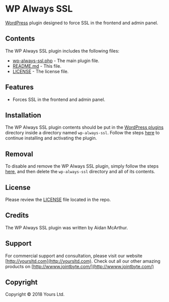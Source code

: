 # WP Always SSL
[WordPress](https://wordpress.org) plugin designed to force SSL in the frontend and admin panel.

## Contents

The WP Always SSL plugin includes the following files:
* [wp-always-ssl.php](wp-always-ssl.php) - The main plugin file.
* [README.md](README.md) - This file.
* [LICENSE](LICENSE) - The license file.

## Features
* Forces SSL in the frontend and admin panel.

## Installation
The WP Always SSL plugin contents should be put in the [WordPress plugins](https://codex.wordpress.org/Writing_a_Plugin#Names.2C_Files.2C_and_Locations) directory inside a directory named `wp-always-ssl`. Follow the steps [here](https://codex.wordpress.org/Managing_Plugins#Manual_Plugin_Installation) to continue installing and activating the plugin.

## Removal
To disable and remove the WP Always SSL plugin, simply follow the steps [here](https://codex.wordpress.org/Managing_Plugins#Uninstalling_Plugins), and then delete the `wp-always-ssl` directory and all of its contents.

## License
Please review the [LICENSE](LICENSE) file located in the repo.

## Credits
The WP Always SSL plugin was written by Aidan McArthur.

## Support
For commercial support and consultation, please visit our website [http://yoursltd.com](http://yoursltd.com). Check out all our other amazing products on [http://wwww.jointbyte.com/](http://wwww.jointbyte.com/)

## Copyright
Copyright &copy; 2018 Yours Ltd.
